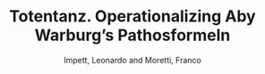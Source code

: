 ---
type: 'pamphlet'
pubkey: 'LLP16'
author: 'Impett, Leonardo and Moretti, Franco'
title: '16. Totentanz. Operationalizing Aby Warburg’s Pathosformeln'
publisher: 'Stanford Literary Lab'
url:
year: 2017
project:
pamphlet:
  image: "/assets/images/p16.png"
  pdf: "https://litlab.stanford.edu/LiteraryLabPamphlet16.pdf"
  pubdate: 2017-11-01
  blurb: "The object of this study is one of the most ambitious projects of twentieth-century art history: Aby Warburg’s *Atlas Mnemosyne*, conceived in the summer of 1926 – when the first mention of a *Bilderatlas*, or “atlas of images”, occurs in his journal—and truncated three years later, unfinished, by his sudden death in October 1929."
---